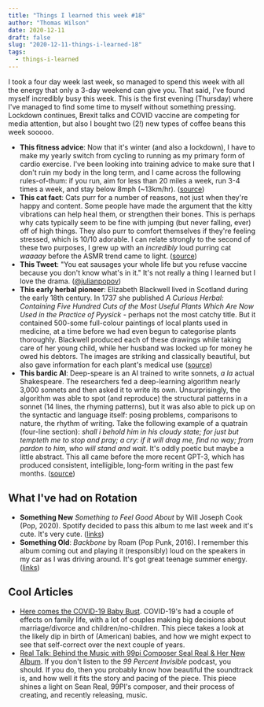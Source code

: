 ```yaml
---
title: "Things I learned this week #18"
author: "Thomas Wilson"
date: 2020-12-11
draft: false
slug: "2020-12-11-things-i-learned-18"
tags:
  - things-i-learned
---
```


I took a four day week last week, so managed to spend this week with all the energy that only a 3-day weekend can give you. That said, I've found myself incredibly busy this week. This is the first evening (Thursday) where I've managed to find some time to myself without something pressing. Lockdown continues, Brexit talks and COVID vaccine are competing for media attention, but also I bought two (2!) new types of coffee beans this week sooooo.

- **This fitness advice**: Now that it's winter (and also a lockdown), I have to make my yearly switch from cycling to running as my primary form of cardio exercise. I've been looking into training advice to make sure that I don't ruin my body in the long term, and I came across the following rules-of-thum: if you run, aim for less than 20 miles a week, run 3-4 times a week, and stay below 8mph (~13km/hr). ([source](https://www.active.com/health/articles/why-too-much-running-is-bad-for-your-health))
- **This cat fact**: Cats purr for a number of reasons, not just when they're happy and content. Some people have made the argument that the kitty vibrations can help heal them, or strengthen their bones. This is perhaps why cats typically seem to be fine with jumping (but never falling, ever) off of high things. They also purr to comfort themselves if they're feeling stressed, which is 10/10 adorable. I can relate strongly to the second of these two purposes, I grew up with an _incredibly_ loud purring cat _waaaay_ before the ASMR trend came to light. ([source](https://www.wired.com/2015/05/why-do-cats-purr/))
- **This Tweet**: "You eat sausages your whole life but you refuse vaccine because you don't know what's in it." It's not really a thing I learned but I love the drama. ([@julianpopov](https://twitter.com/julianpopov/status/1329726890307891205?s=12))
- **This early herbal pioneer**: Elizabeth Blackwell lived in Scotland during the early 18th century. In 1737 she published _A Curious Herbal: Containing Five Hundred Cuts of the Most Useful Plants Which Are Now Used in the Practice of Pyysick_ - perhaps not the most catchy title. But it contained 500-some full-colour paintings of local plants used in medicine, at a time before we had even begun to categorise plants thoroughly. Blackwell produced each of these drawings while taking care of her young child, while her husband was locked up for money he owed his debtors. The images are striking and classically beautiful, but also gave information for each plant's medical use ([source](https://www.brainpickings.org/2020/01/29/elizabeth-blackwell-curious-herbal/?mc_cid=32daffc59e&mc_eid=f6fbd62869))
- **This bardic AI**: Deep-speare is an AI trained to write sonnets, _a la_ actual Shakespeare. The researchers fed a deep-learning algorithm nearly 3,000 sonnets and then asked it to write its own. Unsurprisingly, the algorithm was able to spot (and reproduce) the structural patterns in a sonnet (14 lines, the rhyming patterns), but it was also able to pick up on the syntactic and language itself: posing problems, comparisons to nature, the rhythm of writing. Take the following example of a quatrain (four-line section): _shall i behold him in his cloudy state; for just but tempteth me to stop and pray; a cry: if it will drag me, find no way; from pardon to him, who will stand and wait_. It's oddly poetic but maybe a little abstract. This all came before the more recent GPT-3, which has produced consistent, intelligible, long-form writing in the past few months. ([source](https://spectrum.ieee.org/artificial-intelligence/machine-learning/this-ai-poet-mastered-rhythm-rhyme-and-natural-language-to-write-like-shakespeare))

## What I've had on Rotation

- **Something New** _Something to Feel Good About_ by Will Joseph Cook (Pop, 2020). Spotify decided to pass this album to me last week and it's cute. It's very cute. ([links](https://songwhip.com/will-joseph-cook/something-to-feel-good-about))
- **Something Old**: _Backbone_ by Roam (Pop Punk, 2016). I remember this album coming out and playing it (responsibly) loud on the speakers in my car as I was driving around. It's got great teenage summer energy. ([links](https://songwhip.com/roam2/backbone))

## Cool Articles

- [Here comes the COVID-19 Baby Bust](https://www.theatlantic.com/family/archive/2020/11/covid-19-pandemic-births-baby-bust/617149/?utm_source=pocket-newtab-global-en-GB). COVID-19's had a couple of effects on family life, with a lot of couples making big decisions about marriage/divorce and children/no-children. This piece takes a look at the likely dip in birth of (American) babies, and how we might expect to see that self-correct over the next couple of years.
- [Real Talk: Behind the Music with 99pi Composer Seal Real & Her New Album](https://99percentinvisible.org/article/real-talk-behind-the-music-with-99pi-composer-sean-real-on-her-new-album/?utm_source=feedburner&utm_medium=feed&utm_campaign=Feed%3A+99pi+%2899%25+Invisible%29). If you don't listen to the _99 Percent Invisible_ podcast, you should. If you do, then you probably know how beautiful the soundtrack is, and how well it fits the story and pacing of the piece. This piece shines a light on Sean Real, 99PI's composer, and their process of creating, and recently releasing, music.
